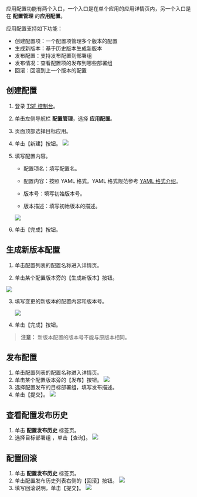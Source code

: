 应用配置功能有两个入口，一个入口是在单个应用的应用详情页内，另一个入口是在 **配置管理** 的**应用配置**。

应用配置支持如下功能：

- 创建配置项：一个配置项管理多个版本的配置
- 生成新版本：基于历史版本生成新版本
- 发布配置：支持发布配置到部署组
- 发布情况：查看配置项的发布到哪些部署组
- 回滚：回滚到上一个版本的配置

## 创建配置
1. 登录 [TSF 控制台](https://console.cloud.tencent.com/tsf/index)。

2. 单击左侧导航栏 **配置管理**，选择 **应用配置**。

3. 页面顶部选择目标应用。

4. 单击【新建】按钮。
  ![](https://main.qcloudimg.com/raw/cae41c0cd764a309e3d2fadfb174701f.png)

5. 填写配置内容。

   - 配置项名：填写配置名。

   - 配置内容：按照 YAML 格式。YAML 格式规范参考 [YAML 格式介绍](https://cloud.tencent.com/document/product/649/17925)。
   - 版本号：填写初始版本号。
   - 版本描述：填写初始版本的描述。

   ![](https://main.qcloudimg.com/raw/68fa842baa7047a3a912e0fd91c5869b.png)

6. 单击【完成】按钮。
  

## 生成新版本配置
1. 单击配置列表的配置名称进入详情页。

2. 单击某个配置版本旁的【生成新版本】按钮。 

  ![](https://main.qcloudimg.com/raw/16c57ccd7552bc94d5f663ec9f8e0883.png)

3. 填写变更的新版本的配置内容和版本号。

   ![](https://main.qcloudimg.com/raw/3c0deaaf91b8e36ef043d5b7e9b59c03.png)

4. 单击【完成】按钮。

>**注意：**
> 新版本配置的版本号不能与原版本相同。

## 发布配置
1. 单击配置列表的配置名称进入详情页。
2. 单击某个配置版本旁的【发布】按钮。 
   ![](https://main.qcloudimg.com/raw/3151252c227b9f81df4951e85b02cd69.png)
3. 选择配置发布的目标部署组，填写发布描述。
4. 单击【提交】。
  ![](https://main.qcloudimg.com/raw/4c3ada40cbfa4cbb376e105b192fc93b.png)

## 查看配置发布历史

1. 单击 **配置发布历史** 标签页。
2. 选择目标部署组 ，单击【查询】。
![](https://main.qcloudimg.com/raw/763052bfcd592b44af73dc618346415c.png)

## 配置回滚

1. 单击 **配置发布历史** 标签页。
2. 单击配置发布历史列表右侧的【回滚】按钮。
![](https://main.qcloudimg.com/raw/b0691832d61c8dee00288950f9ae1a7b.png)
3. 填写回滚说明，单击【提交】。
![](https://main.qcloudimg.com/raw/ad8e82ef8572be18096d1ba9d3913334.png)


